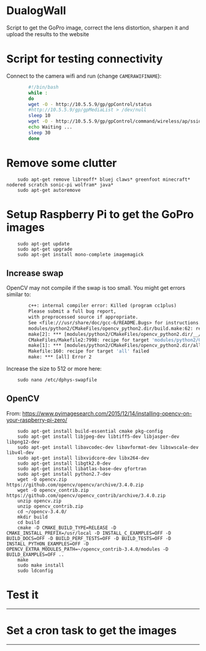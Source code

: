 # DualogWall
Script to get the GoPro image, correct the lens distortion, sharpen it and upload the results to the website

# Script for testing connectivity 
Connect to the camera wifi and run (change `CAMERAWIFINAME`):

```bash
        #!/bin/bash
        while :
        do
        wget -O - http://10.5.5.9/gp/gpControl/status
        #http://10.5.5.9/gp/gpMediaList > /dev/null
        sleep 10
        wget -O - http://10.5.5.9/gp/gpControl/command/wireless/ap/ssid?ssid=CAMERAWIFINAME > /dev/null
        echo Waiting ...
        sleep 30
        done
```

# Remove some clutter

        sudo apt-get remove libreoff* bluej claws* greenfoot minecraft* nodered scratch sonic-pi wolfram* java*
        sudo apt-get autoremove
        
# Setup Raspberry Pi to get the GoPro images
        
        sudo apt-get update
        sudo apt-get upgrade
        sudo apt-get install mono-complete imagemagick


## Increase swap
OpenCV may not compile if the swap is too small. You might get errors similar to:

```makefile
        c++: internal compiler error: Killed (program cc1plus)
        Please submit a full bug report,
        with preprocessed source if appropriate.
        See <file:///usr/share/doc/gcc-6/README.Bugs> for instructions.
        modules/python2/CMakeFiles/opencv_python2.dir/build.make:62: recipe for target 'modules/python2/CMakeFiles/opencv_python2.dir/__/src2/cv2.cpp.o' failed
        make[2]: *** [modules/python2/CMakeFiles/opencv_python2.dir/__/src2/cv2.cpp.o] Error 4
        CMakeFiles/Makefile2:7998: recipe for target 'modules/python2/CMakeFiles/opencv_python2.dir/all' failed
        make[1]: *** [modules/python2/CMakeFiles/opencv_python2.dir/all] Error 2
        Makefile:160: recipe for target 'all' failed
        make: *** [all] Error 2
```

Increase the size to 512 or more here:

        sudo nano /etc/dphys-swapfile

## OpenCV
From: https://www.pyimagesearch.com/2015/12/14/installing-opencv-on-your-raspberry-pi-zero/

        sudo apt-get install build-essential cmake pkg-config
        sudo apt-get install libjpeg-dev libtiff5-dev libjasper-dev libpng12-dev
        sudo apt-get install libavcodec-dev libavformat-dev libswscale-dev libv4l-dev
        sudo apt-get install libxvidcore-dev libx264-dev
        sudo apt-get install libgtk2.0-dev
        sudo apt-get install libatlas-base-dev gfortran
        sudo apt-get install python2.7-dev
        wget -O opencv.zip https://github.com/opencv/opencv/archive/3.4.0.zip
        wget -O opencv_contrib.zip https://github.com/opencv/opencv_contrib/archive/3.4.0.zip 
        unzip opencv.zip
        unzip opencv_contrib.zip
        cd ~/opencv-3.4.0/
        mkdir build
        cd build
        cmake -D CMAKE_BUILD_TYPE=RELEASE -D CMAKE_INSTALL_PREFIX=/usr/local -D INSTALL_C_EXAMPLES=OFF -D BUILD_DOCS=OFF -D BUILD_PERF_TESTS=OFF -D BUILD_TESTS=OFF -D INSTALL_PYTHON_EXAMPLES=OFF -D OPENCV_EXTRA_MODULES_PATH=~/opencv_contrib-3.4.0/modules -D BUILD_EXAMPLES=OFF ..
        make
        sudo make install
        sudo ldconfig



# Test it
---

# Set a cron task to get the images
---
